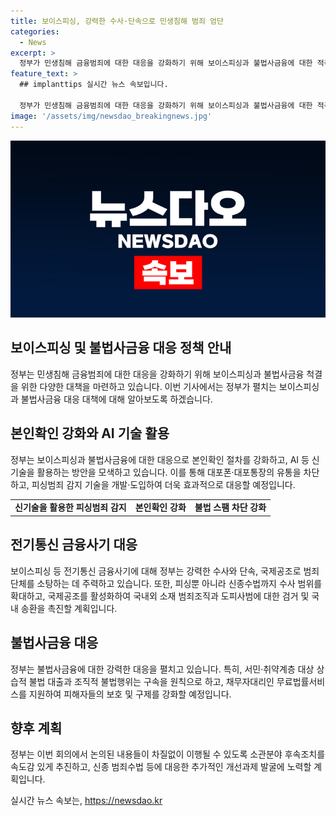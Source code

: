 ```yaml
---
title: 보이스피싱, 강력한 수사·단속으로 민생침해 범죄 엄단
categories:
  - News
excerpt: >
  정부가 민생침해 금융범죄에 대한 대응을 강화하기 위해 보이스피싱과 불법사금융에 대한 적극적인 대책을 발표했다. 보이스피싱 집중수사, 불법 스팸 제재 및 신기술 도입 등이 주요 내용으로, 강력한 수사와 단속, 국제공조를 통해 범죄단체를 소탕하고, AI 기술을 활용한 피싱범죄 감지 등을 통해 대응할 예정이다. 불법사금융에 대해서도 불법대부업·불법대출에 대한 범죄수법 개선과 지원 확대 등을 발표했다. 민생을 침해하는 금융범죄에 대한 관련부처 합동 태스크포스(TF) 회의가 열려 상반기 대책 이행상황을 점검하고 향후 대응 방향을 논의했다.
feature_text: >
  ## implanttips 실시간 뉴스 속보입니다.

  정부가 민생침해 금융범죄에 대한 대응을 강화하기 위해 보이스피싱과 불법사금융에 대한 적극적인 대책을 발표했다. 보이스피싱 집중수사, 불법 스팸 제재 및 신기술 도입 등이 주요 내용으로, 강력한 수사와 단속, 국제공조를 통해 범죄단체를 소탕하고, AI 기술을 활용한 피싱범죄 감지 등을 통해 대응할 예정이다. 불법사금융에 대해서도 불법대부업·불법대출에 대한 범죄수법 개선과 지원 확대 등을 발표했다. 민생을 침해하는 금융범죄에 대한 관련부처 합동 태스크포스(TF) 회의가 열려 상반기 대책 이행상황을 점검하고 향후 대응 방향을 논의했다.
image: '/assets/img/newsdao_breakingnews.jpg'
---
```


<p><img src="/assets/img/newsdao_breakingnews.jpg" alt="implanttips 속보" /></p>

<h2>보이스피싱 및 불법사금융 대응 정책 안내</h2>

<p data-ke-size="size16">정부는 민생침해 금융범죄에 대한 대응을 강화하기 위해 보이스피싱과 불법사금융 척결을 위한 다양한 대책을 마련하고 있습니다. 이번 기사에서는 정부가 펼치는 보이스피싱과 불법사금융 대응 대책에 대해 알아보도록 하겠습니다.</p>

<h2>본인확인 강화와 AI 기술 활용</h2>

<p data-ke-size="size16">정부는 보이스피싱과 불법사금융에 대한 대응으로 본인확인 절차를 강화하고, AI 등 신기술을 활용하는 방안을 모색하고 있습니다. 이를 통해 대포폰·대포통장의 유통을 차단하고, 피싱범죄 감지 기술을 개발·도입하여 더욱 효과적으로 대응할 예정입니다.</p>

<table style="width: 100%;">
<tbody>
<tr>
<td style="text-align: center; height: 17px;"><b>신기술을 활용한 피싱범죄 감지</b></td>
<td style="text-align: center; height: 17px;"><b>본인확인 강화</b></td>
<td style="text-align: center; height: 17px;"><b>불법 스팸 차단 강화</b></td>
</tr>
</tbody>
</table>

<h2>전기통신 금융사기 대응</h2>

<p data-ke-size="size16">보이스피싱 등 전기통신 금융사기에 대해 정부는 강력한 수사와 단속, 국제공조로 범죄단체를 소탕하는 데 주력하고 있습니다. 또한, 피싱뿐 아니라 신종수법까지 수사 범위를 확대하고, 국제공조를 활성화하여 국내외 소재 범죄조직과 도피사범에 대한 검거 및 국내 송환을 촉진할 계획입니다.</p>

<h2>불법사금융 대응</h2>

<p data-ke-size="size16">정부는 불법사금융에 대한 강력한 대응을 펼치고 있습니다. 특히, 서민·취약계층 대상 상습적 불법 대출과 조직적 불법행위는 구속을 원칙으로 하고, 채무자대리인 무료법률서비스를 지원하여 피해자들의 보호 및 구제를 강화할 예정입니다.</p>

<h2>향후 계획</h2>

<p data-ke-size="size16">정부는 이번 회의에서 논의된 내용들이 차질없이 이행될 수 있도록 소관분야 후속조치를 속도감 있게 추진하고, 신종 범죄수법 등에 대응한 추가적인 개선과제 발굴에 노력할 계획입니다.</p>
실시간 뉴스 속보는, <a href="https://newsdao.kr" rel="dofollow">https://newsdao.kr</a>


